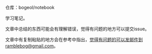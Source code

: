 仓库：bogeol/notebook

学习笔记。

文章中总结的东西可能会有理解错误，觉得有问题的地方可以提交issue。

文章中有复制粘贴的地方会在参考中指出，觉得有问题的可以发邮件到ramblebog@gmail.com。

